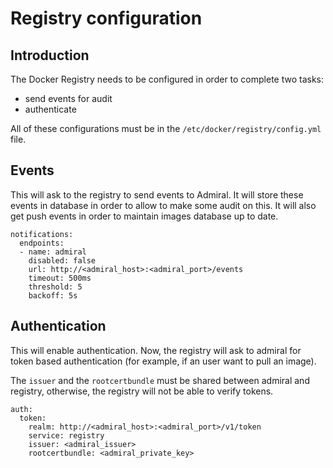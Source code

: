# Registry configuration

## Introduction

The Docker Registry needs to be configured in order to complete two tasks:

* send events for audit
* authenticate

All of these configurations must be in the `/etc/docker/registry/config.yml` file.

## Events

This will ask to the registry to send events to Admiral. It will store these events in database in order to allow to make some audit on this. It will also get push events in order to maintain images database up to date.

```
notifications:
  endpoints:
  - name: admiral
    disabled: false
    url: http://<admiral_host>:<admiral_port>/events
    timeout: 500ms
    threshold: 5
    backoff: 5s
```

## Authentication

This will enable authentication. Now, the registry will ask to admiral for token based authentication (for example, if an user want to pull an image).

The `issuer` and the `rootcertbundle` must be shared between admiral and registry, otherwise, the registry will not be able to verify tokens.

```
auth:
  token:
    realm: http://<admiral_host>:<admiral_port>/v1/token
    service: registry
    issuer: <admiral_issuer>
    rootcertbundle: <admiral_private_key>
```
